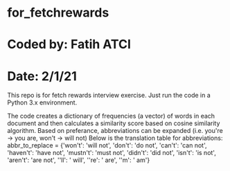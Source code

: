 # for_fetchrewards
# Coded by: Fatih ATCI
# Date: 2/1/21

This repo is for fetch rewards interview exercise.
Just run the code in a Python 3.x environment.

The code creates a dictionary of frequencies (a vector) of words in each document and then calculates a similarity score based on cosine similarity algorithm.
Based on preferance, abbreviations can be expanded (i.e. you're -> you are, won't -> will not)
Below is the translation table for abbreviations:
  abbr_to_replace = {'won\'t': 'will not',
		     'don\'t': 'do not',
                     'can\'t': 'can not',
                     'haven\'t': 'have not',
                     'mustn\'t': 'must not',
                     'didn\'t': 'did not',
                     'isn\'t': 'is not',
                     'aren\'t': 'are not',
                     '\'ll': ' will',
                     '\'re': ' are',
                     '\'m': ' am'}
